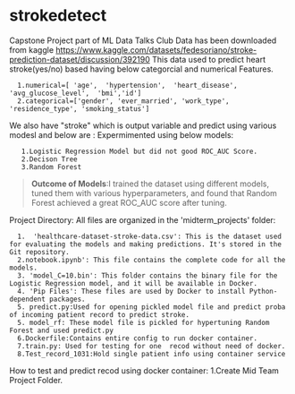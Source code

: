 # strokedetect
Capstone Project  part of ML Data Talks Club
Data has been downloaded from kaggle  https://www.kaggle.com/datasets/fedesoriano/stroke-prediction-dataset/discussion/392190
This data used to predict heart stroke(yes/no) based having below categorcial and numerical Features.

      1.numerical=[ 'age',  'hypertension',  'heart_disease',  'avg_glucose_level',  'bmi','id']
      2.categorical=['gender', 'ever_married', 'work_type', 'residence_type', 'smoking_status']
      

We also have  "stroke" which is output variable and  predict using various modesl and below are :
Expermimented using below models:

       1.Logistic Regression Model but did not good ROC_AUC Score.
       2.Decison Tree
       3.Random Forest


> **Outcome of Models**:I trained the dataset using different models, tuned them with various hyperparameters, and found that Random Forest achieved a great ROC_AUC score after tuning.

Project Directory: All files are organized in the 'midterm_projects' folder:

      1.  'healthcare-dataset-stroke-data.csv': This is the dataset used for evaluating the models and making predictions. It's stored in the Git repository.
      2.notebook.ipynb': This file contains the complete code for all the models.
      3. 'model_C=10.bin': This folder contains the binary file for the Logistic Regression model, and it will be available in Docker.
      4. 'Pip Files': These files are used by Docker to install Python-dependent packages.
      5. predict.py:Used for opening pickled model file and predict proba of incoming patient record to predict stroke.
      5. model_rf: These model file is pickled for hypertuning Random Forest and used predict.py
      6.Dockerfile:Contains entire config to run docker container.
      7.train.py: Used for testing for one  recod without need of docker.
      8.Test_record_1031:Hold single patient info using container service 

How to test and predict recod using docker container:
      1.Create Mid Team Project Folder.
      
      
      

  

